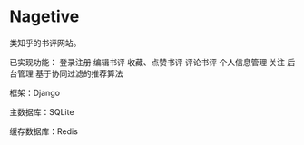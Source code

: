 # Nagetive
类知乎的书评网站。

已实现功能：
登录注册
编辑书评
收藏、点赞书评
评论书评
个人信息管理
关注
后台管理
基于协同过滤的推荐算法

框架：Django

主数据库：SQLite

缓存数据库：Redis